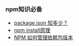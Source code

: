 ### npm知识必备
- [package.json 知多少？](https://mp.weixin.qq.com/s/S0ClXZy237hWSAtfVawP9A)
- [npm install原理](https://mp.weixin.qq.com/s/5tmND0G_ZkYVR7Dmug0ugQ)
- [NPM 如何管理依赖包版本](https://mp.weixin.qq.com/s/dg3aUlZE1qplMBiFU377zA)
